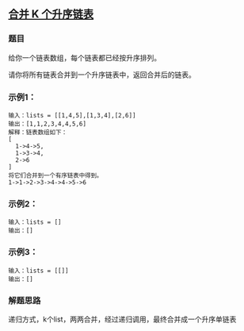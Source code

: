 ## [合并 K 个升序链表](https://leetcode.cn/problems/merge-k-sorted-lists/description/)

### 题目

给你一个链表数组，每个链表都已经按升序排列。

请你将所有链表合并到一个升序链表中，返回合并后的链表。 

### 示例1：

~~~
输入：lists = [[1,4,5],[1,3,4],[2,6]]
输出：[1,1,2,3,4,4,5,6]
解释：链表数组如下：
[
  1->4->5,
  1->3->4,
  2->6
]
将它们合并到一个有序链表中得到。
1->1->2->3->4->4->5->6
~~~

### 示例2：

~~~
输入：lists = []
输出：[]
~~~

### 示例3：

~~~
输入：lists = [[]]
输出：[]
~~~

### 解题思路
递归方式，k个list，两两合并，经过递归调用，最终合并成一个升序单链表